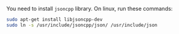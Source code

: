 You need to install `jsoncpp` library. On linux, run these commands:

```bash
sudo apt-get install libjsoncpp-dev
sudo ln -s /usr/include/jsoncpp/json/ /usr/include/json
```
